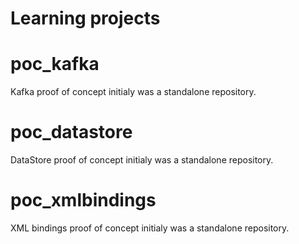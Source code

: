 # Learning projects

# poc_kafka

Kafka proof of concept initialy was a standalone repository.

# poc_datastore

DataStore proof of concept initialy was a standalone repository.

# poc_xmlbindings

XML bindings proof of concept initialy was a standalone repository.
